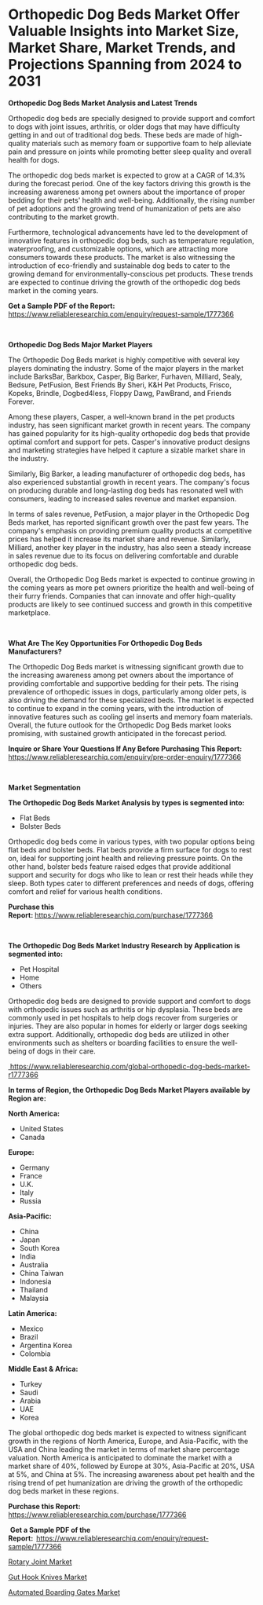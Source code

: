 <p><h1>Orthopedic Dog Beds Market Offer Valuable Insights into Market Size, Market Share, Market Trends, and Projections Spanning from 2024 to 2031</h1></p><p><strong>Orthopedic Dog Beds Market Analysis and Latest Trends</strong></p>
<p><p>Orthopedic dog beds are specially designed to provide support and comfort to dogs with joint issues, arthritis, or older dogs that may have difficulty getting in and out of traditional dog beds. These beds are made of high-quality materials such as memory foam or supportive foam to help alleviate pain and pressure on joints while promoting better sleep quality and overall health for dogs. </p><p>The orthopedic dog beds market is expected to grow at a CAGR of 14.3% during the forecast period. One of the key factors driving this growth is the increasing awareness among pet owners about the importance of proper bedding for their pets' health and well-being. Additionally, the rising number of pet adoptions and the growing trend of humanization of pets are also contributing to the market growth.</p><p>Furthermore, technological advancements have led to the development of innovative features in orthopedic dog beds, such as temperature regulation, waterproofing, and customizable options, which are attracting more consumers towards these products. The market is also witnessing the introduction of eco-friendly and sustainable dog beds to cater to the growing demand for environmentally-conscious pet products. These trends are expected to continue driving the growth of the orthopedic dog beds market in the coming years.</p></p>
<p><strong>Get a Sample PDF of the Report:&nbsp;</strong> <a href="https://www.reliableresearchiq.com/enquiry/request-sample/1777366">https://www.reliableresearchiq.com/enquiry/request-sample/1777366</a></p>
<p>&nbsp;</p>
<p><strong>Orthopedic Dog Beds Major Market Players</strong></p>
<p><p>The Orthopedic Dog Beds market is highly competitive with several key players dominating the industry. Some of the major players in the market include BarksBar, Barkbox, Casper, Big Barker, Furhaven, Milliard, Sealy, Bedsure, PetFusion, Best Friends By Sheri, K&H Pet Products, Frisco, Kopeks, Brindle, Dogbed4less, Floppy Dawg, PawBrand, and Friends Forever.</p><p>Among these players, Casper, a well-known brand in the pet products industry, has seen significant market growth in recent years. The company has gained popularity for its high-quality orthopedic dog beds that provide optimal comfort and support for pets. Casper's innovative product designs and marketing strategies have helped it capture a sizable market share in the industry.</p><p>Similarly, Big Barker, a leading manufacturer of orthopedic dog beds, has also experienced substantial growth in recent years. The company's focus on producing durable and long-lasting dog beds has resonated well with consumers, leading to increased sales revenue and market expansion.</p><p>In terms of sales revenue, PetFusion, a major player in the Orthopedic Dog Beds market, has reported significant growth over the past few years. The company's emphasis on providing premium quality products at competitive prices has helped it increase its market share and revenue. Similarly, Milliard, another key player in the industry, has also seen a steady increase in sales revenue due to its focus on delivering comfortable and durable orthopedic dog beds.</p><p>Overall, the Orthopedic Dog Beds market is expected to continue growing in the coming years as more pet owners prioritize the health and well-being of their furry friends. Companies that can innovate and offer high-quality products are likely to see continued success and growth in this competitive marketplace.</p></p>
<p>&nbsp;</p>
<p><strong>What Are The Key Opportunities For Orthopedic Dog Beds Manufacturers?</strong></p>
<p><p>The Orthopedic Dog Beds market is witnessing significant growth due to the increasing awareness among pet owners about the importance of providing comfortable and supportive bedding for their pets. The rising prevalence of orthopedic issues in dogs, particularly among older pets, is also driving the demand for these specialized beds. The market is expected to continue to expand in the coming years, with the introduction of innovative features such as cooling gel inserts and memory foam materials. Overall, the future outlook for the Orthopedic Dog Beds market looks promising, with sustained growth anticipated in the forecast period.</p></p>
<p><strong>Inquire or Share Your Questions If Any Before Purchasing This Report:</strong> <a href="https://www.reliableresearchiq.com/enquiry/pre-order-enquiry/1777366">https://www.reliableresearchiq.com/enquiry/pre-order-enquiry/1777366</a></p>
<p>&nbsp;</p>
<p><strong>Market Segmentation</strong></p>
<p><strong>The Orthopedic Dog Beds Market Analysis by types is segmented into:</strong></p>
<p><ul><li>Flat Beds</li><li>Bolster Beds</li></ul></p>
<p><p>Orthopedic dog beds come in various types, with two popular options being flat beds and bolster beds. Flat beds provide a firm surface for dogs to rest on, ideal for supporting joint health and relieving pressure points. On the other hand, bolster beds feature raised edges that provide additional support and security for dogs who like to lean or rest their heads while they sleep. Both types cater to different preferences and needs of dogs, offering comfort and relief for various health conditions.</p></p>
<p><strong>Purchase this Report:&nbsp;</strong><a href="https://www.reliableresearchiq.com/purchase/1777366">https://www.reliableresearchiq.com/purchase/1777366</a></p>
<p>&nbsp;</p>
<p><strong>The Orthopedic Dog Beds Market Industry Research by Application is segmented into:</strong></p>
<p><ul><li>Pet Hospital</li><li>Home</li><li>Others</li></ul></p>
<p><p>Orthopedic dog beds are designed to provide support and comfort to dogs with orthopedic issues such as arthritis or hip dysplasia. These beds are commonly used in pet hospitals to help dogs recover from surgeries or injuries. They are also popular in homes for elderly or larger dogs seeking extra support. Additionally, orthopedic dog beds are utilized in other environments such as shelters or boarding facilities to ensure the well-being of dogs in their care.</p></p>
<p><a href="https://www.reliableresearchiq.com/global-orthopedic-dog-beds-market-r1777366">&nbsp;https://www.reliableresearchiq.com/global-orthopedic-dog-beds-market-r1777366</a></p>
<p><strong>In terms of Region, the Orthopedic Dog Beds Market Players available by Region are:</strong></p>
<p>
    <p> <strong> North America: </strong>
        <ul>
            <li>United States</li>
            <li>Canada</li>
        </ul>
        </p> 
    <p> <strong> Europe: </strong>
        <ul>
            <li>Germany</li>
            <li>France</li>
            <li>U.K.</li>
            <li>Italy</li>
            <li>Russia</li>
        </ul>
        </p> 
    <p> <strong> Asia-Pacific: </strong>
        <ul>
            <li>China</li>
            <li>Japan</li>
            <li>South Korea</li>
            <li>India</li>
            <li>Australia</li>
            <li>China Taiwan</li>
            <li>Indonesia</li>
            <li>Thailand</li>
            <li>Malaysia</li>
        </ul>
        </p> 
    <p> <strong> Latin America: </strong>
        <ul>
            <li>Mexico</li>
            <li>Brazil</li>
            <li>Argentina Korea</li>
            <li>Colombia</li>
        </ul>
        </p> 
    <p> <strong> Middle East & Africa: </strong>
        <ul>
            <li>Turkey</li>
            <li>Saudi</li>
            <li>Arabia</li>
            <li>UAE</li>
            <li>Korea</li>
        </ul>
    </p>
    </p>
<p><p>The global orthopedic dog beds market is expected to witness significant growth in the regions of North America, Europe, and Asia-Pacific, with the USA and China leading the market in terms of market share percentage valuation. North America is anticipated to dominate the market with a market share of 40%, followed by Europe at 30%, Asia-Pacific at 20%, USA at 5%, and China at 5%. The increasing awareness about pet health and the rising trend of pet humanization are driving the growth of the orthopedic dog beds market in these regions.</p></p>
<p><strong>Purchase this Report: </strong><a href="https://www.reliableresearchiq.com/purchase/1777366">https://www.reliableresearchiq.com/purchase/1777366</a></p>
<p>&nbsp;<strong>Get a Sample PDF of the Report:&nbsp;&nbsp;</strong><a href="https://www.reliableresearchiq.com/enquiry/request-sample/1777366">https://www.reliableresearchiq.com/enquiry/request-sample/1777366</a></p>
<p><strong></strong></p>
<p><p><a href="https://github.com/janetchuadff364/Market-Research-Report-List-1/blob/main/rotary-joint-market.md">Rotary Joint Market</a></p><p><a href="https://github.com/nicoletavirag/Market-Research-Report-List-4/blob/main/gut-hook-knives-market.md">Gut Hook Knives Market</a></p><p><a href="https://github.com/mauripalmi/Market-Research-Report-List-4/blob/main/automated-boarding-gates-market.md">Automated Boarding Gates Market</a></p></p>